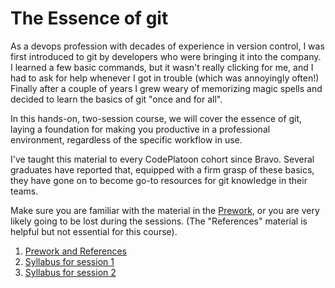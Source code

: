 # The Essence of git

As a devops profession with decades of experience in version control, I was first introduced to git by developers who were bringing it into the company.  I learned a few basic commands, but it wasn't really clicking for me, and I had to ask for help whenever I got in trouble (which was annoyingly often!)  Finally after a couple of years I grew weary of memorizing magic spells and decided to learn the basics of git "once and for all".

In this hands-on, two-session course, we will cover the essence of git, laying a foundation for making you productive in a professional environment, regardless of the specific workflow in use.

I've taught this material to every CodePlatoon cohort since Bravo. Several graduates have reported that, equipped with a firm grasp of these basics, they have gone on to become go-to resources for git knowledge in their teams.

Make sure you are familiar with the material in the [Prework](prework-and-references), or you are very likely going to be lost during the sessions.  (The "References" material is helpful but not essential for this course).

1. [Prework and References](prework-and-references)
1. [Syllabus for session 1](syllabus-session-1)
1. [Syllabus for session 2](syllabus-session-2)
